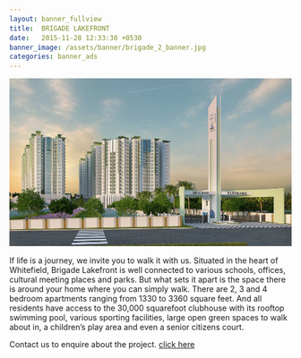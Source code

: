```yaml
---
layout: banner_fullview
title:  BRIGADE LAKEFRONT
date:   2015-11-28 12:33:30 +0530
banner_image: /assets/banner/brigade_2_banner.jpg
categories: banner_ads
---
```


<img src="/assets/banner/brigade_4_banner.jpg" class="PageImage" width="600px" height="300px">

If life is a journey, we invite you to walk it with us. Situated in the heart of Whitefield, Brigade Lakefront is well connected to various schools, offices, cultural meeting places and parks. But what sets it apart is the space there is around your home where you can simply walk.
There are 2, 3 and 4 bedroom apartments ranging from 1330 to 3360 square feet. And all residents have access to the 30,000 squarefoot clubhouse with its rooftop swimming pool, various sporting facilities, large open green spaces to walk about in, a children’s play area and even a senior citizens court.

Contact us to enquire about the project. <a href="/contactus"> click here </a>